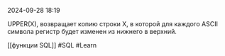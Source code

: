  2024-09-28 18:19

UPPER(X), возвращает копию строки X, в которой для каждого ASCII символа регистр будет изменен из нижнего в верхний.

[[функции SQL]]
#SQL 
#Learn